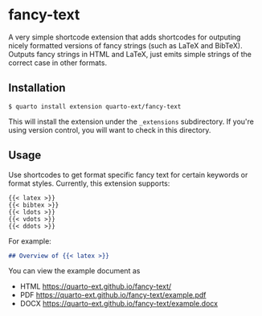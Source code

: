 # fancy-text

A very simple shortcode extension that adds shortcodes for outputing nicely formatted versions of fancy strings (such as LaTeX and BibTeX). Outputs fancy strings in HTML and LaTeX, just emits simple strings of the correct case in other formats. 

## Installation

```
$ quarto install extension quarto-ext/fancy-text
```

This will install the extension under the `_extensions` subdirectory. If you're using version control, you will want to check in this directory.

## Usage

Use shortcodes to get format specific fancy text for certain keywords or format styles. Currently, this extension supports:

```
{{< latex >}}
{{< bibtex >}}
{{< ldots >}}
{{< vdots >}}
{{< ddots >}}
```

For example:

```markdown
## Overview of {{< latex >}}
```

You can view the example document as
- HTML <https://quarto-ext.github.io/fancy-text/>
- PDF <https://quarto-ext.github.io/fancy-text/example.pdf>
- DOCX <https://quarto-ext.github.io/fancy-text/example.docx>








